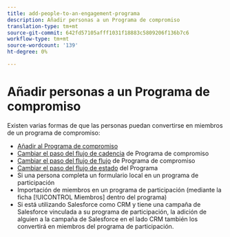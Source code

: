```yaml
---
title: add-people-to-an-engagement-programa
description: Añadir personas a un Programa de compromiso
translation-type: tm+mt
source-git-commit: 642fd57105afff1031f18883c5809206f136b7c6
workflow-type: tm+mt
source-wordcount: '139'
ht-degree: 0%

---
```



# Añadir personas a un Programa de compromiso

Existen varias formas de que las personas puedan convertirse en miembros de un programa de compromiso:

* [Añadir al Programa de compromiso](https://docs.marketo.com/display/DOCS/Add+to+Engagement+Program)
* [Cambiar el paso del flujo de cadencia](https://docs.marketo.com/display/DOCS/Change+Engagement+Program+Cadence) de Programa de compromiso
* [Cambiar el paso del flujo de flujo](https://docs.marketo.com/display/DOCS/Change+Engagement+Program+Stream) de Programa de compromiso
* [Cambiar el paso del flujo de estado](https://docs.marketo.com/display/DOCS/Change+Program+Status) del Programa
* Si una persona completa un formulario local en un programa de participación
* Importación de miembros en un programa de participación (mediante la ficha [!UICONTROL Miembros] dentro del programa)
* Si está utilizando Salesforce como CRM y tiene una campaña de Salesforce vinculada a su programa de participación, la adición de alguien a la campaña de Salesforce en el lado CRM también los convertirá en miembros del programa de participación.

